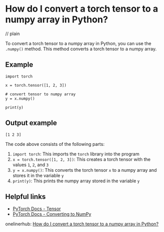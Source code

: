 # How do I convert a torch tensor to a numpy array in Python?
// plain

To convert a torch tensor to a numpy array in Python, you can use the `.numpy()` method. This method converts a torch tensor to a numpy array.

## Example

```
import torch

x = torch.tensor([1, 2, 3])

# convert tensor to numpy array
y = x.numpy()

print(y)
```
## Output example

```
[1 2 3]
```

The code above consists of the following parts:
1. `import torch`: This imports the `torch` library into the program
2. `x = torch.tensor([1, 2, 3])`: This creates a torch tensor with the values `1`, `2`, and `3`
3. `y = x.numpy()`: This converts the torch tensor `x` to a numpy array and stores it in the variable `y`
4. `print(y)`: This prints the numpy array stored in the variable `y`

## Helpful links
- [PyTorch Docs - Tensor](https://pytorch.org/docs/stable/tensors.html)
- [PyTorch Docs - Converting to NumPy](https://pytorch.org/docs/stable/tensors.html#torch.Tensor.numpy)

onelinerhub: [How do I convert a torch tensor to a numpy array in Python?](https://onelinerhub.com/python-pytorch/how-do-i-convert-a-torch-tensor-to-a-numpy-array-in-python)